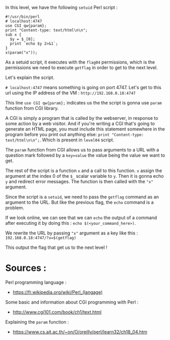 In this level, we have the following `setuid` Perl script :
```
#!/usr/bin/perl
# localhost:4747
use CGI qw{param};
print "Content-type: text/html\n\n";
sub x {
  $y = $_[0];
  print `echo $y 2>&1`;
}
x(param("x"));
```

As a setuid script, it executes with the `flag04` permissions, which is the
permissions we need to execute `getflag` in order to get to the next level.

Let's explain the script.

`# localhost:4747` means something is going on port 4747. Let's get to this url
using the IP address of the VM : `http://192.168.0.18:4747`

This line `use CGI qw{param};` indicates us the the script is gonna use `param`
function from CGI library. 

A CGI is simply a program that is called by the webserver, in response to some
action by a web visitor. And if you're writing a CGI that's going to generate
an HTML page, you must include this statement somewhere in the program before
you print out anything else: `print "Content-type: text/html\n\n";`. Which is
present in `level04` script.

The `param` function from CGI allows us to pass arguments to a URL with a
question mark followed by a `key=value` the value being the value we
want to get.

The rest of the script is a function `x` and a call to this function.
`x` assign the argument at the index 0 of the `$_` scalar variable to `y`. Then
it is gonna echo `y` and redirect error messages. The function is then called
with the `"x"` argument.

Since the script is a `setuid`, we need to pass the `getflag` command as an
argument to the URL. But like the previous flag, the `echo` command is a problem.

If we look online, we can see that we can `echo` the output of a command after
executing it by doing this : `echo $(<your_command_here>)`.

We rewrite the URL by passing `"x"` argument as a key like this :
`192.168.0.18:4747/?x=$(getflag)`

This output the flag that get us to the next level !


# Sources :

Perl programming language :
- https://fr.wikipedia.org/wiki/Perl_(langage)

Some basic and information about CGI programming with Perl :
- http://www.cgi101.com/book/ch1/text.html

Explaining the `param` function :
- https://www.cs.ait.ac.th/~on/O/oreilly/perl/learn32/ch18_04.htm